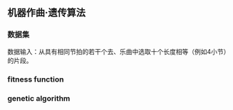 ## 机器作曲·遗传算法
### 数据集
数据输入：从具有相同节拍的若干个去、乐曲中选取十个长度相等（例如4小节）的片段。
### fitness function
### genetic algorithm